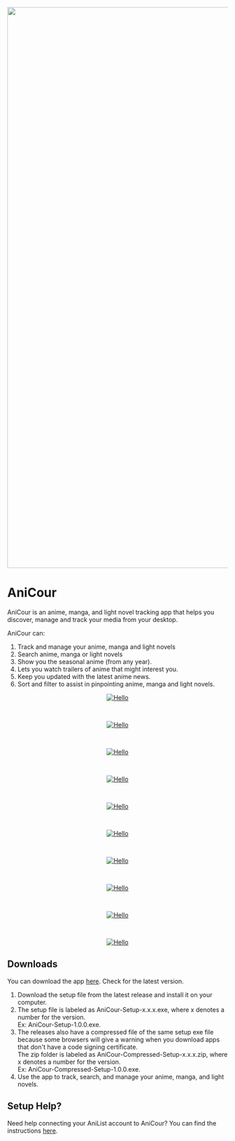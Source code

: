 <p align="center"><a href="#"><img src="https://github.com/ReStartQ/anicour/blob/main/images/banner/AniCour.png" alt="Hello" width="1280"/></a></p>

# AniCour
AniCour is an anime, manga, and light novel tracking app that helps you discover, manage and track your media from your desktop. 
<Br />


AniCour can: <Br />
1) Track and manage your anime, manga and light novels
2) Search anime, manga or light novels
3) Show you the seasonal anime (from any year).
4) Lets you watch trailers of anime that might interest you.
5) Keep you updated with the latest anime news.
6) Sort and filter to assist in pinpointing anime, manga and light novels.

<p align="center"><a href="#"><img src="https://github.com/ReStartQ/anicour/blob/main/images/readme/AniCourGridView.png" alt="Hello" /></a></p>
<br>
<p align="center"><a href="#"><img src="https://github.com/ReStartQ/anicour/blob/main/images/readme/AniCourCompactFiltered.jpg" alt="Hello" /></a></p>
<br>
<p align="center"><a href="#"><img src="https://github.com/ReStartQ/anicour/blob/main/images/readme/AniCourListView.png" alt="Hello" /></a></p>
<br>
<p align="center"><a href="#"><img src="https://github.com/ReStartQ/anicour/blob/main/images/readme/AniCourContextMenu.png" alt="Hello" /></a></p>
<br>
<p align="center"><a href="#"><img src="https://github.com/ReStartQ/anicour/blob/main/images/readme/AniCourAdvancedInfo2.png" alt="Hello" /></a></p>
<br>
<p align="center"><a href="#"><img src="https://github.com/ReStartQ/anicour/blob/main/images/readme/AniCourTrailer.png" alt="Hello" /></a></p>
<br>
<p align="center"><a href="#"><img src="https://github.com/ReStartQ/anicour/blob/main/images/readme/AniCourSearch.png" alt="Hello" /></a></p>
<br>
<p align="center"><a href="#"><img src="https://github.com/ReStartQ/anicour/blob/main/images/readme/AniCourSeasons.png" alt="Hello" /></a></p>
<br>
<p align="center"><a href="#"><img src="https://github.com/ReStartQ/anicour/blob/main/images/readme/AniCourNews3.png" alt="Hello" /></a></p>
<br>
<p align="center"><a href="#"><img src="https://github.com/ReStartQ/anicour/blob/main/images/readme/AniCourNewsAdvanced.png" alt="Hello" /></a></p>

## Downloads
You can download the app [here](https://github.com/ReStartQ/AniCour/releases). Check for the latest version. 
<br>
1) Download the setup file from the latest release and install it on your computer.
2) The setup file is labeled as AniCour-Setup-x.x.x.exe, where x denotes a number for the version.
   <br/> Ex: AniCour-Setup-1.0.0.exe.
3) The releases also have a compressed file of the same setup exe file because some browsers will give a warning when you download apps that don't have a code signing certificate.
   <br/> The zip folder is labeled as AniCour-Compressed-Setup-x.x.x.zip, where x denotes a number for the version.
   <br/> Ex: AniCour-Compressed-Setup-1.0.0.exe.
4) Use the app to track, search, and manage your anime, manga, and light novels.

## Setup Help?
Need help connecting your AniList account to AniCour? You can find the instructions [here](https://github.com/ReStartQ/anicour/blob/main/help/Setup.md). 


